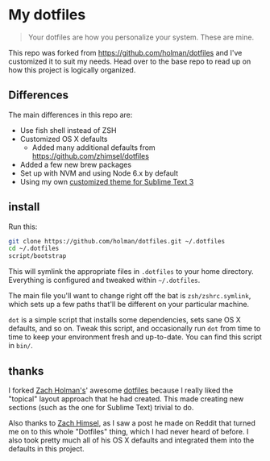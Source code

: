 # My dotfiles

> Your dotfiles are how you personalize your system. These are mine.

This repo was forked from https://github.com/holman/dotfiles and I've customized it to suit my needs. Head over to the base repo to read up on how this project is logically organized.

## Differences

The main differences in this repo are:

* Use fish shell instead of ZSH
* Customized OS X defaults
  - Added many additional defaults from https://github.com/zhimsel/dotfiles
* Added a few new brew packages
* Set up with NVM and using Node 6.x by default
* Using my own [customized theme for Sublime Text 3](https://github.com/green-arrow/fengshui-theme)

## install

Run this:

```sh
git clone https://github.com/holman/dotfiles.git ~/.dotfiles
cd ~/.dotfiles
script/bootstrap
```

This will symlink the appropriate files in `.dotfiles` to your home directory.
Everything is configured and tweaked within `~/.dotfiles`.

The main file you'll want to change right off the bat is `zsh/zshrc.symlink`,
which sets up a few paths that'll be different on your particular machine.

`dot` is a simple script that installs some dependencies, sets sane OS X
defaults, and so on. Tweak this script, and occasionally run `dot` from
time to time to keep your environment fresh and up-to-date. You can find
this script in `bin/`.

## thanks

I forked [Zach Holman's](https://github.com/holman)' awesome
[dotfiles](http://github.com/holman/dotfiles) because I really liked the "topical" layout approach that he had created. This made creating new sections (such as the one for Sublime Text) trivial to do.

Also thanks to [Zach Himsel](https://github.com/zhimsel), as I saw a post he made on Reddit that turned me on to this whole "Dotfiles" thing, which I had never heard of before. I also took pretty much all of his OS X defaults and integrated them into the defaults in this project.
